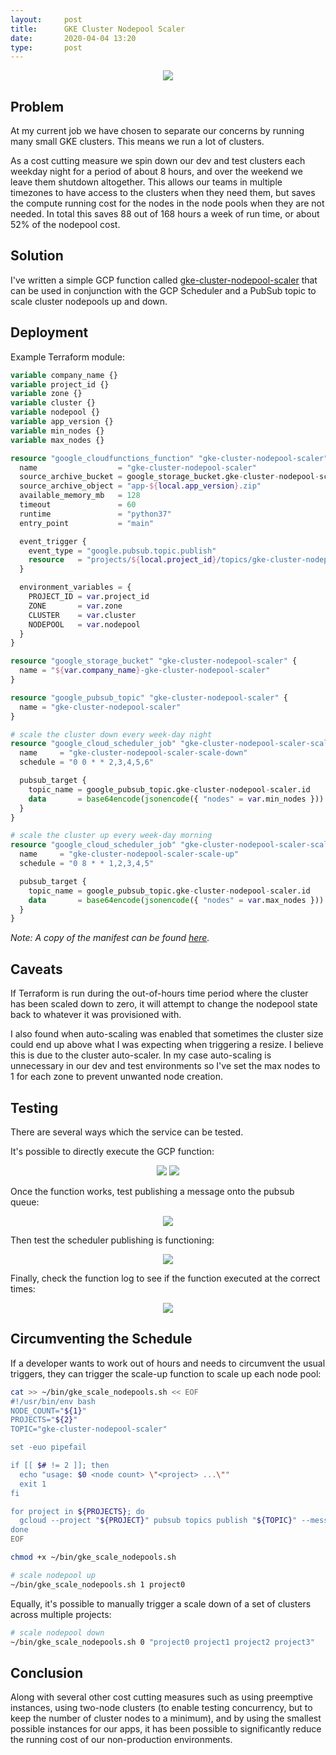 ```yaml
---
layout:     post
title:      GKE Cluster Nodepool Scaler
date:       2020-04-04 13:20
type:       post
---
```


<p align="center">
<img  src="https://github.com/roobert/roobert.github.io/raw/master/images/gke_scaler/gke_cluster_nodepool_scaler.png"/>
</p>

## Problem

At my current job we have chosen to separate our concerns by running many small GKE clusters. This means we run a lot of clusters.

As a cost cutting measure we spin down our dev and test clusters each weekday night for a period of about 8 hours, and over the weekend we leave them shutdown altogether. This allows our teams in multiple timezones to have access to the clusters when they need them, but saves the compute running cost for the nodes in the node pools when they are not needed. In total this saves 88 out of 168 hours a week of run time, or about 52% of the nodepool cost.

## Solution

I've written a simple GCP function called [gke-cluster-nodepool-scaler](https://github.com/roobert/gke-cluster-nodepool-scaler) that can be used in conjunction with the GCP Scheduler and a PubSub topic to scale cluster nodepools up and down.

## Deployment

Example Terraform module:
```terraform
variable company_name {}
variable project_id {}
variable zone {}
variable cluster {}
variable nodepool {}
variable app_version {}
variable min_nodes {}
variable max_nodes {}

resource "google_cloudfunctions_function" "gke-cluster-nodepool-scaler" {
  name                  = "gke-cluster-nodepool-scaler"
  source_archive_bucket = google_storage_bucket.gke-cluster-nodepool-scaler.name
  source_archive_object = "app-${local.app_version}.zip"
  available_memory_mb   = 128
  timeout               = 60
  runtime               = "python37"
  entry_point           = "main"

  event_trigger {
    event_type = "google.pubsub.topic.publish"
    resource   = "projects/${local.project_id}/topics/gke-cluster-nodepool-scaler"
  }

  environment_variables = {
    PROJECT_ID = var.project_id
    ZONE       = var.zone
    CLUSTER    = var.cluster
    NODEPOOL   = var.nodepool
  }
}

resource "google_storage_bucket" "gke-cluster-nodepool-scaler" {
  name = "${var.company_name}-gke-cluster-nodepool-scaler"
}

resource "google_pubsub_topic" "gke-cluster-nodepool-scaler" {
  name = "gke-cluster-nodepool-scaler"
}

# scale the cluster down every week-day night
resource "google_cloud_scheduler_job" "gke-cluster-nodepool-scaler-scale-down" {
  name     = "gke-cluster-nodepool-scaler-scale-down"
  schedule = "0 0 * * 2,3,4,5,6"

  pubsub_target {
    topic_name = google_pubsub_topic.gke-cluster-nodepool-scaler.id
    data       = base64encode(jsonencode({ "nodes" = var.min_nodes }))
  }
}

# scale the cluster up every week-day morning
resource "google_cloud_scheduler_job" "gke-cluster-nodepool-scaler-scale-up" {
  name     = "gke-cluster-nodepool-scaler-scale-up"
  schedule = "0 8 * * 1,2,3,4,5"

  pubsub_target {
    topic_name = google_pubsub_topic.gke-cluster-nodepool-scaler.id
    data       = base64encode(jsonencode({ "nodes" = var.max_nodes }))
  }
}
```

  _Note: A copy of the manifest can be found [here](https://github.com/roobert/gke-cluster-nodepool-scaler/blob/master/gke-cluster-nodepool-scaler.tf)._

## Caveats

If Terraform is run during the out-of-hours time period where the cluster has been scaled down to zero, it will attempt to change the nodepool state back to whatever it was provisioned with.

I also found when auto-scaling was enabled that sometimes the cluster size could end up above what I was expecting when triggering a resize. I believe this is due to the cluster auto-scaler. In my case auto-scaling is unnecessary in our dev and test environments so I've set the max nodes to 1 for each zone to prevent unwanted node creation.

## Testing

There are several ways which the service can be tested.

It's possible to directly execute the GCP function:
<p align="center">
<img class="gcp-border" src="https://github.com/roobert/roobert.github.io/raw/master/images/gke_scaler/gcp_function_test.png"/>
<img class="gcp-border" src="https://github.com/roobert/roobert.github.io/raw/master/images/gke_scaler/gcp_function_test_log.png"/>
</p>

Once the function works, test publishing a message onto the pubsub queue:
<p align="center">
<img class="gcp-border" src="https://github.com/roobert/roobert.github.io/raw/master/images/gke_scaler/pubsub_test.png"/>
</p>

Then test the scheduler publishing is functioning:
<p align="center">
<img class="gcp-border" src="https://github.com/roobert/roobert.github.io/raw/master/images/gke_scaler/scheduler_test.png"/>
</p>

Finally, check the function log to see if the function executed at the correct times:
<p align="center">
<img class="gcp-border" src="https://github.com/roobert/roobert.github.io/raw/master/images/gke_scaler/gcp_function_log.png"/>
</p>


## Circumventing the Schedule

If a developer wants to work out of hours and needs to circumvent the usual triggers, they can trigger the scale-up function to scale up each node pool:
```bash
cat >> ~/bin/gke_scale_nodepools.sh << EOF
#!/usr/bin/env bash
NODE_COUNT="${1}"
PROJECTS="${2}"
TOPIC="gke-cluster-nodepool-scaler"

set -euo pipefail

if [[ $# != 2 ]]; then
  echo "usage: $0 <node count> \"<project> ...\""
  exit 1
fi

for project in ${PROJECTS}; do
  gcloud --project "${PROJECT}" pubsub topics publish "${TOPIC}" --message "{\"nodes\":${NODE_COUNT}}"
done
EOF

chmod +x ~/bin/gke_scale_nodepools.sh

# scale nodepool up
~/bin/gke_scale_nodepools.sh 1 project0
```

Equally, it's possible to manually trigger a scale down of a set of clusters across multiple projects:
```bash
# scale nodepool down
~/bin/gke_scale_nodepools.sh 0 "project0 project1 project2 project3"
```

## Conclusion

Along with several other cost cutting measures such as using preemptive instances, using two-node clusters (to enable testing concurrency, but to keep the number of cluster nodes to a minimum), and by using the smallest possible instances for our apps, it has been possible to significantly reduce the running cost of our non-production environments.
